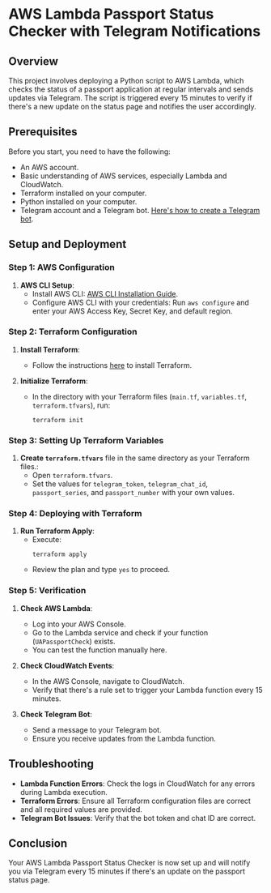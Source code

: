
# AWS Lambda Passport Status Checker with Telegram Notifications

## Overview

This project involves deploying a Python script to AWS Lambda, which checks the status of a passport application at regular intervals and sends updates via Telegram. The script is triggered every 15 minutes to verify if there's a new update on the status page and notifies the user accordingly.

## Prerequisites

Before you start, you need to have the following:

- An AWS account.
- Basic understanding of AWS services, especially Lambda and CloudWatch.
- Terraform installed on your computer.
- Python installed on your computer.
- Telegram account and a Telegram bot. [Here's how to create a Telegram bot](https://core.telegram.org/bots#6-botfather).

## Setup and Deployment

### Step 1: AWS Configuration

1. **AWS CLI Setup**:
   - Install AWS CLI: [AWS CLI Installation Guide](https://aws.amazon.com/cli/).
   - Configure AWS CLI with your credentials: Run `aws configure` and enter your AWS Access Key, Secret Key, and default region.

### Step 2: Terraform Configuration

1. **Install Terraform**:
   - Follow the instructions [here](https://learn.hashicorp.com/tutorials/terraform/install-cli) to install Terraform.

2. **Initialize Terraform**:
   - In the directory with your Terraform files (`main.tf`, `variables.tf`, `terraform.tfvars`), run:
     ```
     terraform init
     ```

### Step 3: Setting Up Terraform Variables

1. **Create `terraform.tfvars`** file in the same directory as your Terraform files.:
   - Open `terraform.tfvars`.
   - Set the values for `telegram_token`, `telegram_chat_id`, `passport_series`, and `passport_number` with your own values.

### Step 4: Deploying with Terraform

1. **Run Terraform Apply**:
   - Execute:
     ```
     terraform apply
     ```
   - Review the plan and type `yes` to proceed.

### Step 5: Verification

1. **Check AWS Lambda**:
   - Log into your AWS Console.
   - Go to the Lambda service and check if your function (`UAPassportCheck`) exists.
   - You can test the function manually here.

2. **Check CloudWatch Events**:
   - In the AWS Console, navigate to CloudWatch.
   - Verify that there's a rule set to trigger your Lambda function every 15 minutes.

3. **Check Telegram Bot**:
   - Send a message to your Telegram bot.
   - Ensure you receive updates from the Lambda function.

## Troubleshooting

- **Lambda Function Errors**: Check the logs in CloudWatch for any errors during Lambda execution.
- **Terraform Errors**: Ensure all Terraform configuration files are correct and all required values are provided.
- **Telegram Bot Issues**: Verify that the bot token and chat ID are correct.

## Conclusion

Your AWS Lambda Passport Status Checker is now set up and will notify you via Telegram every 15 minutes if there's an update on the passport status page.

